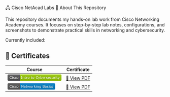 🖧 Cisco NetAcad Labs
📘 About This Repository

This repository documents my hands-on lab work from Cisco Networking Academy courses.
It focuses on step-by-step lab notes, configurations, and screenshots to demonstrate practical skills in networking and cybersecurity.

Currently included:
## 📜 Certificates

| Course | Certificate |
|--------|-------------|
| <img src="badges/intro.png" alt="Cisco Intro to Cybersecurity" style="pointer-events:none;" /> | [📄 View PDF](Certificates/Introduction%20to%20Cybersecurity.pdf) |
| <img src="badges/networking.png" alt="Cisco Networking Basics" style="pointer-events:none;" /> | [📄 View PDF](Certificates/Networking%20Basics.pdf) |
